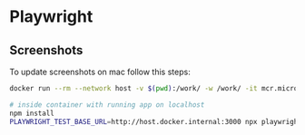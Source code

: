 # Playwright

## Screenshots

To update screenshots on mac follow this steps:

```bash
docker run --rm --network host -v $(pwd):/work/ -w /work/ -it mcr.microsoft.com/playwright:v1.41.0-jammy /bin/bash
```

```bash
# inside container with running app on localhost
npm install
PLAYWRIGHT_TEST_BASE_URL=http://host.docker.internal:3000 npx playwright test --update-snapshots
```
